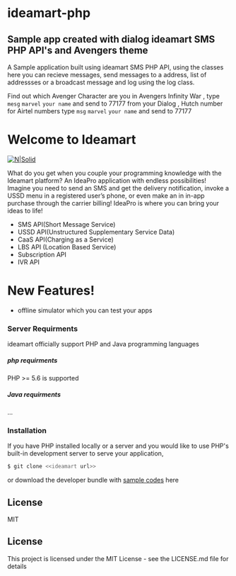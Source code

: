# ideamart-php

## Sample app created with dialog ideamart SMS PHP API's  and Avengers theme

A Sample application built using ideamart SMS PHP API, using the classes here you can recieve messages, send messages to a address, list of addressses or a broadcast message and log using the log class.

Find out which Avenger Character are you in Avengers Infinity War , type `mesg` `marvel` `your name` and send to 77177 from your Dialog , Hutch number  for  Airtel numbers type `msg` `marvel` `your name` and send to 77177



# Welcome to Ideamart

[![N|Solid](http://www.ideamart.lk/web/wp-content/uploads/2017/02/logo-dark.png)](https://nodesource.com/products/nsolid)

What do you get when you couple your programming knowledge with the Ideamart platform? An IdeaPro application with endless possibilities!
Imagine you need to send an SMS and get the delivery notification, invoke a USSD menu in a registered user’s phone, or even make an in in-app purchase through the carrier billing! IdeaPro is where you can bring your ideas to life!

  - SMS API(Short Message Service)
  - USSD API(Unstructured Supplementary Service Data)
  - CaaS API(Charging as a Service)
  - LBS API (Location Based Service)
  - Subscription API
  - IVR API


# New Features!

  - offline simulator which you can test your apps

### Server Requirments 
ideamart officially support PHP and Java programming languages

##### php requirments
PHP >= 5.6 is supported 

##### Java requirments
...

### Installation
If you have PHP installed locally or a server and you would like to use PHP's built-in development server to serve your application,


```sh
$ git clone <<ideamart url>>
```

or download the developer bundle with   [sample codes](http://www.ideamart.lk/web/idea-pro/downloads/download-list/) here 


License
----

MIT
## License
This project is licensed under the MIT License - see the LICENSE.md file for details
